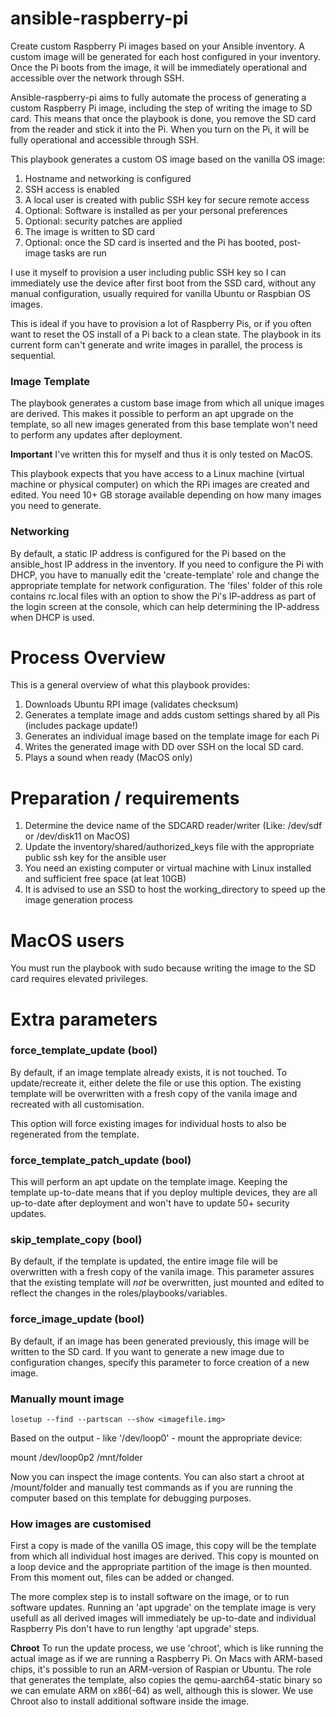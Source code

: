 # ansible-raspberry-pi

Create custom Raspberry Pi images based on your Ansible inventory. A custom image will be generated for each host configured in your inventory. Once the Pi boots from the image, it will be immediately operational and accessible over the network through SSH.

Ansible-raspberry-pi aims to fully automate the process of generating a custom Raspberry Pi image, including the step of writing
the image to SD card. This means that once the playbook is done, you remove the SD card from the reader and stick it into the Pi. When you turn on the Pi, it will be fully operational and accessible through SSH.

This playbook generates a custom OS image based on the vanilla OS image:

1. Hostname and networking is configured
2. SSH access is enabled
3. A local user is created with public SSH key for secure remote access
4. Optional: Software is installed as per your personal preferences
5. Optional: security patches are applied 
6. The image is written to SD card
7. Optional: once the SD card is inserted and the Pi has booted, post-image tasks are run

I use it myself to provision a user including public SSH key so I can immediately use the device after first boot from the SSD card, without any manual configuration, usually required for vanilla Ubuntu or Raspbian OS images.

This is ideal if you have to provision a lot of Raspberry Pis, or if you often want to reset the OS install of a Pi back to a clean state. The playbook in its current form can't generate and write images in parallel, the process is sequential.

### Image Template
The playbook generates a custom base image from which all unique images are derived. This makes it possible to perform an apt upgrade on the template, so all new images generated from this base template won't need to perform any updates after deployment.
 
**Important**
I've written this for myself and thus it is only tested on MacOS. 

This playbook expects that you have access to a Linux machine (virtual machine or physical computer) on
which the RPi images are created and edited. You need 10+ GB storage available depending on how many images you need to generate.

### Networking
By default, a static IP address is configured for the Pi based on the ansible_host IP address in the inventory.
If you need to configure the Pi with DHCP, you have to manually edit the 'create-template' role and change the appropriate template for network configuration. The 'files' folder of this role contains rc.local files with an option to show the
Pi's IP-address as part of the login screen at the console, which can help determining the IP-address when DHCP is used.

# Process Overview
This is a general overview of what this playbook provides:

1. Downloads Ubuntu RPI image (validates checksum)
2. Generates a template image and adds custom settings shared by all Pis (includes package update!)
3. Generates an individual image based on the template image for each Pi
4. Writes the generated image with DD over SSH on the local SD card.
5. Plays a sound when ready (MacOS only)

# Preparation / requirements

1. Determine the device name of the SDCARD reader/writer (Like: /dev/sdf or /dev/disk11 on MacOS)
2. Update the inventory/shared/authorized_keys file with the appropriate public ssh key for the ansible user
3. You need an existing computer or virtual machine with Linux installed and sufficient free space (at leat 10GB)
4. It is advised to use an SSD to host the working_directory to speed up the image generation process

# MacOS users
You must run the playbook with sudo because writing the image to the SD card requires elevated privileges.

# Extra parameters

### force_template_update (bool)

By default, if an image template already exists, it is not touched. To update/recreate it, either delete the file or use this option.
The existing template will be overwritten with a fresh copy of the vanila image and recreated with all customisation.

This option will force existing images for individual hosts to also be regenerated from the template.

### force_template_patch_update (bool)

This will perform an apt update on the template image. Keeping the template up-to-date means that if you deploy multiple
devices, they are all up-to-date after deployment and won't have to update 50+ security updates. 

### skip_template_copy (bool)

By default, if the template is updated, the entire image file will be overwritten with a fresh copy of the vanila image.
This parameter assures that the existing template will *not* be overwritten, just mounted and edited to reflect the changes in the roles/playbooks/variables.

### force_image_update (bool)

By default, if an image has been generated previously, this image will be written to the SD card. If you want to generate a new image due to
configuration changes, specify this parameter to force creation of a new image.

### Manually mount image

    losetup --find --partscan --show <imagefile.img>

Based on the output - like '/dev/loop0' - mount the appropriate device:

mount /dev/loop0p2 /mnt/folder 

Now you can inspect the image contents. You can also start a chroot at /mount/folder and manually test commands as if you are running the computer based on this template for debugging purposes.

### How images are customised

First a copy is made of the vanilla OS image, this copy will be the template from which all individual host images are derived.
This copy is mounted on a loop device and the appropriate partition of the image is then mounted. From this moment out, files
can be added or changed. 

The more complex step is to install software on the image, or to run software updates. Running an 'apt upgrade' on the template image is very usefull as all derived images will immediately be up-to-date and individual Raspberry Pis don't have to run
lengthy 'apt upgrade' steps.

**Chroot**
To run the update process, we use 'chroot', which is like running the actual image as if we are running a Raspberry Pi.
On Macs with ARM-based chips, it's possible to run an ARM-version of Raspian or Ubuntu. The role that generates the template, also copies the qemu-aarch64-static binary so we can emulate ARM on x86(-64) as well, although this is slower.
We use Chroot also to install additional software inside the image.

